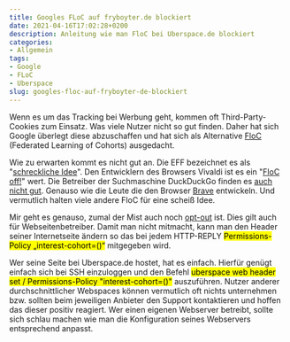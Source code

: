 ```yaml
---
title: Googles FLoC auf fryboyter.de blockiert
date: 2021-04-16T17:02:28+0200
description: Anleitung wie man FloC bei Uberspace.de blockiert
categories:
- Allgemein
tags:
- Google
- FLoC
- Uberspace
slug: googles-floc-auf-fryboyter-de-blockiert
---
```

Wenn es um das Tracking bei Werbung geht, kommen oft Third-Party-Cookies zum Einsatz. Was viele Nutzer nicht so gut finden. Daher hat sich Google überlegt diese abzuschaffen und hat sich als Alternative [FloC](https://github.com/WICG/floc/blob/main/README.md) (Federated Learning of Cohorts) ausgedacht.

Wie zu erwarten kommt es nicht gut an. Die EFF bezeichnet es als "[schreckliche Idee](https://www.eff.org/deeplinks/2021/03/googles-floc-terrible-idea)". Den Entwicklern des Browsers Vivaldi ist es ein "[FloC off!](https://vivaldi.com/blog/no-google-vivaldi-users-will-not-get-floced/)" wert. Die Betreiber der Suchmaschine DuckDuckGo finden es [auch nicht gut](https://spreadprivacy.com/block-floc-with-duckduckgo/). Genauso wie die Leute die den Browser [Brave](https://brave.com/why-brave-disables-floc/) entwickeln. Und vermutlich halten viele andere FloC für eine scheiß Idee.

Mir geht es genauso, zumal der Mist auch noch [opt-out](https://de.wikipedia.org/wiki/Opt-out_(Permission_Marketing)) ist. Dies gilt auch für Webseitenbetreiber. Damit man nicht mitmacht, kann man den Header seiner Internetseite ändern so das bei jedem HTTP-REPLY <mark>Permissions-Policy „interest-cohort=()“</mark> mitgegeben wird.

Wer seine Seite bei Uberspace.de hostet, hat es einfach. Hierfür genügt einfach sich bei SSH einzuloggen und den Befehl <mark>uberspace web header set / Permissions-Policy "interest-cohort=()"</mark> auszuführen. Nutzer anderer durchschnittlicher Webspaces können vermutlich oft nichts unternehmen bzw. sollten beim jeweiligen Anbieter den Support kontaktieren und hoffen das dieser positiv reagiert. Wer einen eigenen Webserver betreibt, sollte sich schlau machen wie man die Konfiguration seines Webservers entsprechend anpasst.

